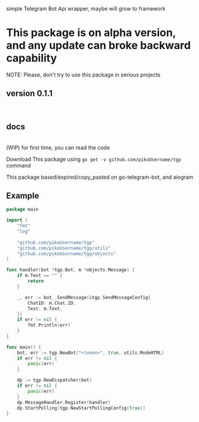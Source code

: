 simple Telegram Bot Api wrapper, maybe will grow to framework 

<h1>
This package is on alpha version,
and any update can broke backward capability
</h1>

NOTE: Please, don't try to use this package in serious projects 

## version 0.1.1
<br>

## docs
<br>
 (WIP) for first time, you can read the code 

Download This package using `go get -v github.com/pikoUsername/tgp` command 

This package based/expired/copy_pasted on go-telegram-bot, and aiogram

## Example
```go
package main

import (
	"fmt"
	"log"
    
    "github.com/pikoUsername/tgp"
	"github.com/pikoUsername/tgp/utils"
    "github.com/pikoUsername/tgp/objects"
)

func handler(bot *tgp.Bot, m *objects.Message) { 
    if m.Text == "" { 
        return
    }

    _, err := bot_.SendMessage(&tgp.SendMessageConfig{
        ChatID: m.Chat.ID, 
        Text: m.Text, 
    })
    if err != nil { 
        fmt.Println(err)
    }
}

func main() {
	bot, err := tgp.NewBot("<token>", true, utils.ModeHTML)
	if err != nil {
		panic(err)
	}

	dp := tgp.NewDispatcher(bot)
	if err != nil {
		panic(err)
	}
    dp.MessageHandler.Register(handler)
    dp.StartPolling(tgp.NewStartPollingConfig(true))
}
```
